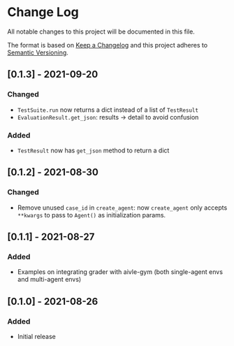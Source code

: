 # Change Log
All notable changes to this project will be documented in this file.
 
The format is based on [Keep a Changelog](http://keepachangelog.com/)
and this project adheres to [Semantic Versioning](http://semver.org/).

## [0.1.3] - 2021-09-20
### Changed
- `TestSuite.run` now returns a dict instead of a list of `TestResult`
- `EvaluationResult.get_json`: results -> detail to avoid confusion

### Added
- `TestResult` now has `get_json` method to return a dict

## [0.1.2] - 2021-08-30

### Changed
- Remove unused `case_id` in `create_agent`: now `create_agent` only accepts
`**kwargs` to pass to `Agent()` as initialization params.

## [0.1.1] - 2021-08-27

### Added
- Examples on integrating grader with aivle-gym (both single-agent envs and 
multi-agent envs)


## [0.1.0] - 2021-08-26

### Added
- Initial release
